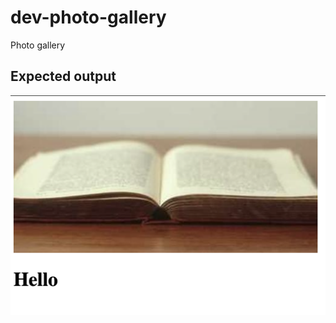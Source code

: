 # dev-photo-gallery
Photo gallery

## Expected output
![expected output](expected-output.png "Open book")